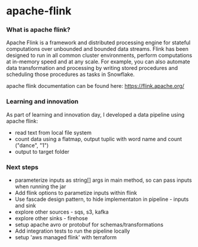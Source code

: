 # apache-flink

### What is apache flink?
Apache Flink is a framework and distributed processing engine for stateful computations over unbounded and bounded data streams. Flink has been designed to run in all common cluster environments, perform computations at in-memory speed and at any scale.
For example, you can also automate data transformation and processing by writing stored procedures and scheduling those procedures as tasks in Snowflake.

apache flink documentation can be found here:
https://flink.apache.org/


### Learning and innovation
As part of learning and innovation day, I developed a data pipeline using apache flink:
- read text from local file system
- count data using a flatmap, output tuplic with word name and count ("dance", "1")
- output to target folder

### Next steps
- parameterize inputs as string[] args in main method, so can pass inputs when running the jar
- Add flink options to parametize inputs within flink
- Use fascade design pattern, to hide implementaton in pipeline - inputs and sink
- explore other sources - sqs, s3, kafka
- explore other sinks - firehose
- setup apache avro or protobuf for schemas/transformations
- Add integration tests to run the pipeline locally
- setup 'aws managed flink' with terraform

